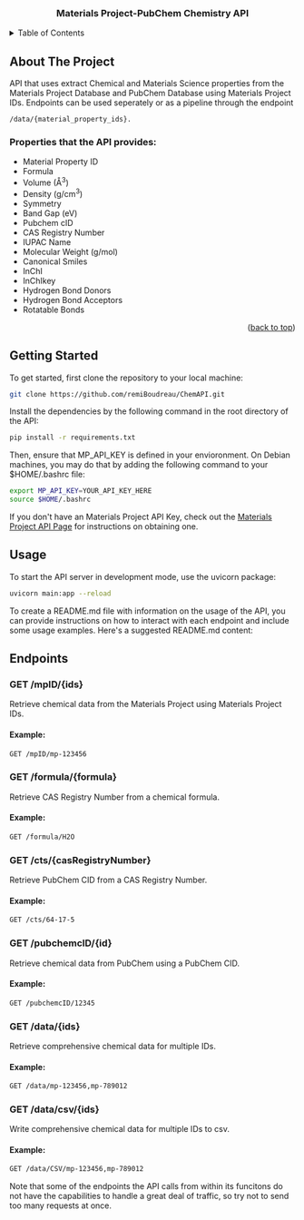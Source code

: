<br />
<div align="center">

  <h3 align="center">Materials Project-PubChem Chemistry API</h3>

</div>



<!-- TABLE OF CONTENTS -->
<details>
  <summary>Table of Contents</summary>
  <ol>
    <li>
      <a href="#about-the-project">About The Project</a>
    </li>
    <li>
      <a href="#getting-started">Getting Started</a>
    <li><a href="#usage">Usage</a></li>
    <li><a href="#usage">Endpoints</a></li>
  </ol>
</details>



<!-- ABOUT THE PROJECT -->
## About The Project

API that uses extract Chemical and Materials Science properties from the Materials Project Database and PubChem Database using Materials Project IDs. Endpoints can be used seperately or as a pipeline through the endpoint

```text
/data/{material_property_ids}.
```

### Properties that the API provides:

* Material Property ID
* Formula
* Volume (Å<sup>3</sup>)
* Density (g/cm<sup>3</sup>)
* Symmetry
* Band Gap (eV)
* Pubchem cID
* CAS Registry Number
* IUPAC Name
* Molecular Weight (g/mol)
* Canonical Smiles
* InChI
* InChIkey
* Hydrogen Bond Donors
* Hydrogen Bond Acceptors
* Rotatable Bonds

<p align="right">(<a href="#readme-top">back to top</a>)</p>



<!-- GETTING STARTED -->
## Getting Started

To get started, first clone the repository to your local machine: 

```bash
git clone https://github.com/remiBoudreau/ChemAPI.git
```

Install the dependencies by the following command in the root directory of the API:

```bash
pip install -r requirements.txt
```

Then, ensure that MP_API_KEY is defined in your envioronment. On Debian machines, you may do that by adding the following command to your $HOME/.bashrc file:

```bash
export MP_API_KEY=YOUR_API_KEY_HERE
source $HOME/.bashrc
```

If you don't have an Materials Project API Key, check out the [Materials Project API Page](https://next-gen.materialsproject.org/api) for instructions on obtaining one.

## Usage

To start the API server in development mode, use the uvicorn package:

```bash
uvicorn main:app --reload
```

To create a README.md file with information on the usage of the API, you can provide instructions on how to interact with each endpoint and include some usage examples. Here's a suggested README.md content:

## Endpoints

### GET /mpID/{ids}

Retrieve chemical data from the Materials Project using Materials Project IDs.

#### Example:

```bash
GET /mpID/mp-123456
```

### GET /formula/{formula}

Retrieve CAS Registry Number from a chemical formula.

#### Example:

```bash
GET /formula/H2O
```

### GET /cts/{casRegistryNumber}

Retrieve PubChem CID from a CAS Registry Number.

#### Example:

```bash
GET /cts/64-17-5
```

### GET /pubchemcID/{id}

Retrieve chemical data from PubChem using a PubChem CID.

#### Example:

```bash
GET /pubchemcID/12345
```

### GET /data/{ids}

Retrieve comprehensive chemical data for multiple IDs.

#### Example:

```bash
GET /data/mp-123456,mp-789012
```

### GET /data/csv/{ids}

Write comprehensive chemical data for multiple IDs to csv.

#### Example:

```bash
GET /data/CSV/mp-123456,mp-789012
```

Note that some of the endpoints the API calls from within its funcitons do not have the capabilities to handle a great deal of traffic, so try not to send too many requests at once.
